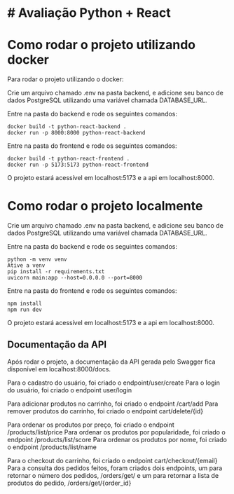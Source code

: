 # # Avaliação Python + React

# Como rodar o projeto utilizando docker

Para rodar o projeto utilizando o docker:

Crie um arquivo chamado .env na pasta backend, e adicione seu banco de dados PostgreSQL utilizando uma variável chamada DATABASE_URL.

Entre na pasta do backend e rode os seguintes comandos:

    docker build -t python-react-backend .
    docker run -p 8000:8000 python-react-backend

Entre na pasta do frontend e rode os seguintes comandos:

    docker build -t python-react-frontend .
    docker run -p 5173:5173 python-react-frontend

O projeto estará acessível em localhost:5173 e a api em localhost:8000.

# Como rodar o projeto localmente

Crie um arquivo chamado .env na pasta backend, e adicione seu banco de dados PostgreSQL utilizando uma variável chamada DATABASE_URL.

Entre na pasta do backend e rode os seguintes comandos:

    python -m venv venv
    Ative a venv
    pip install -r requirements.txt
    uvicorn main:app --host=0.0.0.0 --port=8000

Entre na pasta do frontend e rode os seguintes comandos:

    npm install
    npm run dev

O projeto estará acessível em localhost:5173 e a api em localhost:8000.

## Documentação da API

Após rodar o projeto, a documentação da API gerada pelo Swagger fica disponível em localhost:8000/docs.

Para o cadastro do usuário, foi criado o endpoint/user/create
Para o login do usuário, foi criado o endpoint user/login

Para adicionar produtos no carrinho, foi criado o endpoint /cart/add
Para remover produtos do carrinho, foi criado o endpoint cart/delete/{id}

Para ordenar os produtos por preço, foi criado o endpoint /products/list/price
Para ordenar os produtos por popularidade, foi criado o endpoint /products/list/score
Para ordenar os produtos por nome, foi criado o endpoint /products/list/name

Para o checkout do carrinho, foi criado o endpoint cart/checkout/{email}
Para a consulta dos pedidos feitos, foram criados dois endpoints, um para retornar o número dos pedidos, /orders/get/ e um para retornar a lista de produtos do pedido, /orders/get/{order_id}
